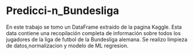 # Predicci-n_Bundesliga
En este trabajo se tomo un DataFrame extraido de la pagina Kaggle. Esta data contiene una recopilación completa de información sobre todos los jugadores de la liga de futbol de la Bundesliga alemana. Se realizo limpieza de datos,normalizacion y modelo de  ML regresion.
